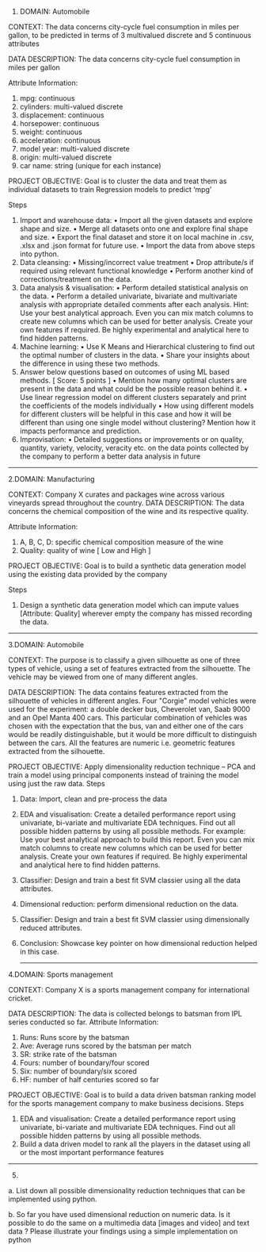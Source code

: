 1. DOMAIN: Automobile

CONTEXT: The data concerns city-cycle fuel consumption in miles per gallon, to be predicted in terms of 3 multivalued discrete and 5
continuous attributes

 DATA DESCRIPTION: The data concerns city-cycle fuel consumption in miles per gallon

Attribute Information:
1. mpg: continuous
2. cylinders: multi-valued discrete
3. displacement: continuous
4. horsepower: continuous
5. weight: continuous
6. acceleration: continuous
7. model year: multi-valued discrete
8. origin: multi-valued discrete
9. car name: string (unique for each instance)

PROJECT OBJECTIVE: Goal is to cluster the data and treat them as individual datasets to train Regression models to predict ‘mpg’ 

Steps 
1. Import and warehouse data: 
• Import all the given datasets and explore shape and size.
• Merge all datasets onto one and explore final shape and size.
• Export the final dataset and store it on local machine in .csv, .xlsx and .json format for future use.
• Import the data from above steps into python.
2. Data cleansing: 
• Missing/incorrect value treatment
• Drop attribute/s if required using relevant functional knowledge
• Perform another kind of corrections/treatment on the data.
3. Data analysis & visualisation: 
• Perform detailed statistical analysis on the data.
• Perform a detailed univariate, bivariate and multivariate analysis with appropriate detailed comments after each analysis.
Hint: Use your best analytical approach. Even you can mix match columns to create new columns which can be used for better analysis. Create
your own features if required. Be highly experimental and analytical here to find hidden patterns.
4. Machine learning: 
• Use K Means and Hierarchical clustering to find out the optimal number of clusters in the data.
• Share your insights about the difference in using these two methods.
5. Answer below questions based on outcomes of using ML based methods. [ Score: 5 points ]
• Mention how many optimal clusters are present in the data and what could be the possible reason behind it.
• Use linear regression model on different clusters separately and print the coefficients of the models individually
• How using different models for different clusters will be helpful in this case and how it will be different than using one single model without
clustering? Mention how it impacts performance and prediction.
6. Improvisation: 
• Detailed suggestions or improvements or on quality, quantity, variety, velocity, veracity etc. on the data points collected by the company to
perform a better data analysis in future
*************************************************************************************************************************************************************************************
2.DOMAIN: Manufacturing

CONTEXT: Company X curates and packages wine across various vineyards spread throughout the country.
 DATA DESCRIPTION: The data concerns the chemical composition of the wine and its respective quality.

Attribute Information:
1. A, B, C, D: specific chemical composition measure of the wine
2. Quality: quality of wine [ Low and High ]

PROJECT OBJECTIVE: Goal is to build a synthetic data generation model using the existing data provided by the company

Steps 
1. Design a synthetic data generation model which can impute values [Attribute: Quality] wherever empty the company has missed recording the data.
*************************************************************************************************************************************************************************************
3.DOMAIN: Automobile

CONTEXT: The purpose is to classify a given silhouette as one of three types of vehicle, using a set of features extracted from the silhouette.
The vehicle may be viewed from one of many different angles.

DATA DESCRIPTION: The data contains features extracted from the silhouette of vehicles in different angles. Four "Corgie" model vehicles
were used for the experiment: a double decker bus, Cheverolet van, Saab 9000 and an Opel Manta 400 cars. This particular combination of
vehicles was chosen with the expectation that the bus, van and either one of the cars would be readily distinguishable, but it would be more
difficult to distinguish between the cars.
All the features are numeric i.e. geometric features extracted from the silhouette.

PROJECT OBJECTIVE: Apply dimensionality reduction technique – PCA and train a model using principal components instead of training the
model using just the raw data.
Steps 
1. Data: Import, clean and pre-process the data
2. EDA and visualisation: Create a detailed performance report using univariate, bi-variate and multivariate EDA techniques. Find out all possible hidden
patterns by using all possible methods.
For example: Use your best analytical approach to build this report. Even you can mix match columns to create new columns which can be used
for better analysis. Create your own features if required. Be highly experimental and analytical here to find hidden patterns.
3. Classifier: Design and train a best fit SVM classier using all the data attributes.
4. Dimensional reduction: perform dimensional reduction on the data.
5. Classifier: Design and train a best fit SVM classier using dimensionally reduced attributes.
6. Conclusion: Showcase key pointer on how dimensional reduction helped in this case.

   *************************************************************************************************************************************************************************************

4.DOMAIN: Sports management

CONTEXT: Company X is a sports management company for international cricket.

DATA DESCRIPTION: The data is collected belongs to batsman from IPL series conducted so far. Attribute Information:
1. Runs: Runs score by the batsman
2. Ave: Average runs scored by the batsman per match
3. SR: strike rate of the batsman
4. Fours: number of boundary/four scored
5. Six: number of boundary/six scored
6. HF: number of half centuries scored so far

 PROJECT OBJECTIVE: Goal is to build a data driven batsman ranking model for the sports management company to make business decisions.
Steps 
1. EDA and visualisation: Create a detailed performance report using univariate, bi-variate and multivariate EDA techniques. Find out all possible hidden
patterns by using all possible methods.
2. Build a data driven model to rank all the players in the dataset using all or the most important performance features

*************************************************************************************************************************************************************************************
5. 
a. List down all possible dimensionality reduction techniques that can be implemented using python.

b. So far you have used dimensional reduction on numeric data. Is it possible to do the same on a multimedia data [images and video] and
text data ? Please illustrate your findings using a simple implementation on python

